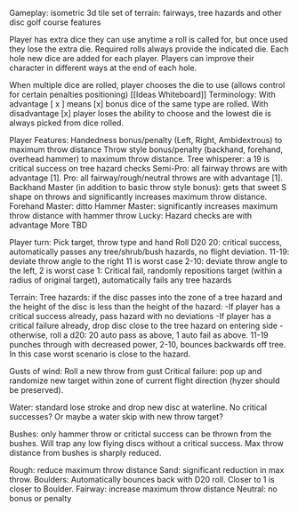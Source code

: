 Gameplay: isometric 3d tile set of terrain:  fairways, tree hazards and other disc golf course features

Player has extra dice they can use anytime a roll is called for, but once used they lose the extra die. Required rolls always provide the indicated die. Each hole new dice are added for each player. Players can improve their character in different ways at the end of each hole. 

When multiple dice are rolled, player chooses the die to use (allows control for certain penalties positioning)
[[Ideas Whiteboard]]
Terminology:
With advantage \[ x \] means \[x\] bonus dice of the same type are rolled.
With disadvantage \[x\]  player loses the ability to choose and the lowest die is always picked from dice rolled.

Player Features:
Handedness bonus/penalty (Left, Right, Ambidextrous) to maximum throw distance 
Throw style bonus/penalty (backhand, forehand, overhead hammer) to maximum throw distance.
Tree whisperer: a 19 is critical success on tree hazard checks
Semi-Pro: all fairway throws are with advantage \[1\]. 
Pro: all fairway/rough/neutral throws are with advantage \[1\].
Backhand Master (in addition to basic throw style bonus): gets that sweet S shape on throws and significantly increases maximum throw distance.
Forehand Master: ditto
Hammer Master: significantly increases maximum throw distance with hammer throw 
Lucky: Hazard checks are with advantage 
More TBD


Player turn:
Pick target, throw type and hand
Roll D20
20: critical success, automatically passes any tree/shrub/bush hazards, no flight deviation.
11-19: deviate throw angle to the right 11 is worst case
2-10: deviate throw angle to the left, 2 is worst case
1: Critical fail, randomly repositions target (within a radius of original target), automatically fails any tree hazards

Terrain:
Tree hazards: if the disc passes into the zone of a tree hazard and the height of the disc is less than the height of the hazard:
-If player has a critical success already, pass hazard with no deviations
-If player has a critical failure already, drop disc close to the tree hazard on entering side
-otherwise, roll a d20: 20 auto pass as above, 1 auto fail as above. 11-19 punches through with decreased power, 2-10, bounces backwards off tree. In this case worst scenario is close to the hazard.

Gusts of wind:
Roll a new throw from gust
Critical failure: pop up and randomize new target within zone of current flight direction (hyzer should be preserved).

Water: standard lose stroke and drop new disc at waterline. No critical successes? Or maybe a water skip with new throw target?

Bushes: only hammer throw or critictal success can be thrown from the bushes. Will trap any low flying discs without a critical success. Max throw distance from bushes is sharply reduced.

Rough: reduce maximum throw distance
Sand: significant reduction in max throw.
Boulders: Automatically bounces back with D20 roll. Closer to 1 is closer to Boulder.
Fairway: increase maximum throw distance
Neutral: no bonus or penalty
